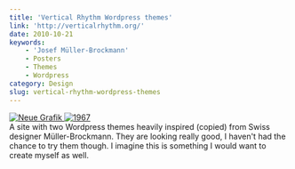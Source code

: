 ```yaml
---
title: 'Vertical Rhythm Wordpress themes'
link: 'http://verticalrhythm.org/'
date: 2010-10-21
keywords:
    - 'Josef Müller-Brockmann'
    - Posters
    - Themes
    - Wordpress
category: Design
slug: vertical-rhythm-wordpress-themes
---
```


[ ![](http://verticalrhythm.org/wp-content/uploads/2010/09/neue-grafik1.jpg "Neue Grafik") ](http://verticalrhythm.org/) [ ![](http://verticalrhythm.org/wp-content/uploads/2010/09/19672.jpg "1967") ](http://verticalrhythm.org/)  
A site with two Wordpress themes heavily inspired (copied) from Swiss designer Müller-Brockmann. They are looking really good, I haven't had the chance to try them though. I imagine this is something I would want to create myself as well.

